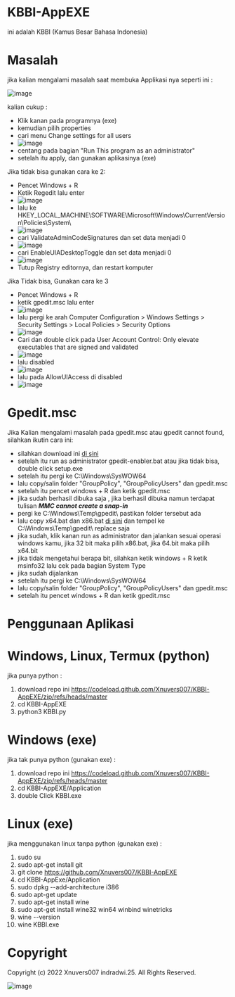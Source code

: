 # KBBI-AppEXE

ini adalah KBBI (Kamus Besar Bahasa Indonesia)

# Masalah

jika kalian mengalami masalah saat membuka Applikasi nya seperti ini :

![image](https://user-images.githubusercontent.com/62522733/172937163-084ede7d-85cc-4241-b8eb-8ab82a8af087.png)

kalian cukup :

  - Klik kanan pada programnya (exe)
  - kemudian pilih properties
  - cari menu Change settings for all users
  - ![image](https://user-images.githubusercontent.com/62522733/172937723-5f362bef-a817-4eb8-bea1-68a04fdf50f1.png)
  - centang pada bagian "Run This program as an administrator"
  - setelah itu apply, dan gunakan aplikasinya (exe)

Jika tidak bisa gunakan cara ke 2:

  - Pencet Windows + R
  - Ketik Regedit lalu enter
  - ![image](https://user-images.githubusercontent.com/62522733/172938466-81c1f69e-0577-465d-8cc9-496a32d1cd96.png)
  - lalu ke HKEY_LOCAL_MACHINE\SOFTWARE\Microsoft\Windows\CurrentVersion\Policies\System\
  - ![image](https://user-images.githubusercontent.com/62522733/172938846-cd78507b-dc02-431f-9c4f-844d33cdc070.png)
  - cari ValidateAdminCodeSignatures dan set data menjadi 0
  - ![image](https://user-images.githubusercontent.com/62522733/172939036-5f43e721-9c8a-41b9-ba8b-d2858fc6338c.png)
  - cari EnableUIADesktopToggle dan set data menjadi 0
  - ![image](https://user-images.githubusercontent.com/62522733/172939166-ba827056-9bc6-468e-a771-89a41eb5969f.png)
  - Tutup Registry editornya, dan restart komputer

Jika Tidak bisa, Gunakan cara ke 3

  - Pencet Windows + R
  - ketik gpedit.msc lalu enter
  - ![image](https://user-images.githubusercontent.com/62522733/172945904-981658a2-ba60-432f-b327-e6077497c05f.png)
  - lalu pergi ke arah Computer Configuration > Windows Settings > Security Settings > Local Policies > Security Options
  - ![image](https://user-images.githubusercontent.com/62522733/172945973-7ec07660-da09-4b86-b438-0d56ae2232b7.png)
  - Cari dan double click pada User Account Control: Only elevate executables that are signed and validated
  - ![image](https://user-images.githubusercontent.com/62522733/172946058-16802caf-cbde-4d78-993e-9c5cac3537eb.png)
  - lalu disabled
  - ![image](https://user-images.githubusercontent.com/62522733/172946081-5197b86a-cd6f-4c79-a4f9-fba5f806cceb.png)
  - lalu pada AllowUIAccess di disabled
  - ![image](https://user-images.githubusercontent.com/62522733/172946549-88979b24-0d3e-4bbc-a791-cfd82dfb5819.png)

# Gpedit.msc

Jika Kalian mengalami masalah pada gpedit.msc atau gpedit cannot found, silahkan ikutin cara ini:
  - silahkan download ini [di sini](https://github.com/Xnuvers007/KBBI-AppEXE/tree/master/gpedit%20if%20not%20found)
  - setelah itu run as administrator gpedit-enabler.bat atau jika tidak bisa, double click setup.exe
  - setelah itu pergi ke C:\Windows\SysWOW64
  - lalu copy/salin folder "GroupPolicy", "GroupPolicyUsers" dan gpedit.msc
  - setelah itu pencet windows + R dan ketik gpedit.msc
  - jika sudah berhasil dibuka saja , jika berhasil dibuka namun terdapat tulisan ***MMC cannot create a snap-in***
  - pergi ke  C:\Windows\Temp\gpedit\ pastikan folder tersebut ada
  - lalu copy x64.bat dan x86.bat [di sini](https://github.com/Xnuvers007/KBBI-AppEXE/tree/master/gpedit%20if%20not%20found) dan tempel ke C:\Windows\Temp\gpedit\ replace saja
  - jika sudah, klik kanan run as administrator dan jalankan sesuai operasi windows kamu, jika 32 bit maka pilih x86.bat, jika 64.bit maka pilih x64.bit
  - jika tidak mengetahui berapa bit, silahkan ketik windows + R ketik msinfo32 lalu cek pada bagian System Type
  - jika sudah dijalankan
  - setelah itu pergi ke C:\Windows\SysWOW64
  - lalu copy/salin folder "GroupPolicy", "GroupPolicyUsers" dan gpedit.msc
  - setelah itu pencet windows + R dan ketik gpedit.msc

# Penggunaan Aplikasi

# Windows, Linux, Termux (python)
jika punya python :
  1. download repo ini https://codeload.github.com/Xnuvers007/KBBI-AppEXE/zip/refs/heads/master
  2. cd KBBI-AppEXE
  3. python3 KBBI.py

# Windows (exe)
jika tak punya python (gunakan exe) :
  1. download repo ini https://codeload.github.com/Xnuvers007/KBBI-AppEXE/zip/refs/heads/master
  2. cd KBBI-AppEXE/Application
  3. double Click KBBI.exe

# Linux (exe)
jika menggunakan linux tanpa python (gunakan exe) :
  1. sudo su
  2. sudo apt-get install git
  3. git clone https://github.com/Xnuvers007/KBBI-AppEXE
  4. cd KBBI-AppExe/Application
  5. sudo dpkg --add-architecture i386
  6. sudo apt-get update
  7. sudo apt-get install wine
  8. sudo apt-get install wine32 win64 winbind winetricks
  9. wine --version
  10. wine KBBI.exe

# Copyright

Copyright (c) 2022 Xnuvers007 indradwi.25.
All Rights Reserved.

![image](https://user-images.githubusercontent.com/62522733/172956320-f2df83ea-3264-4e17-8d1f-95cc21eb0e8f.png)
